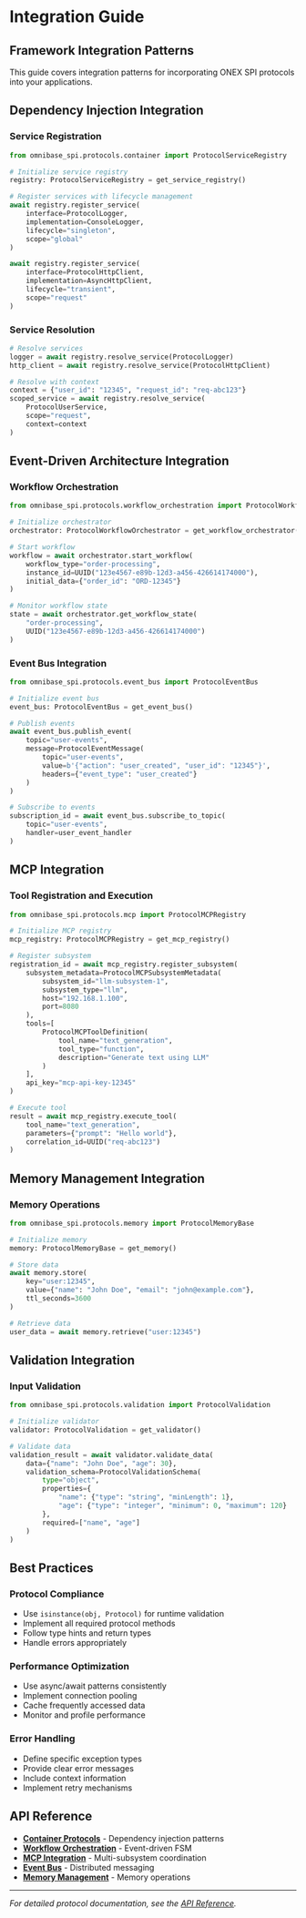# Integration Guide

## Framework Integration Patterns

This guide covers integration patterns for incorporating ONEX SPI protocols into your applications.

## Dependency Injection Integration

### Service Registration

```python
from omnibase_spi.protocols.container import ProtocolServiceRegistry

# Initialize service registry
registry: ProtocolServiceRegistry = get_service_registry()

# Register services with lifecycle management
await registry.register_service(
    interface=ProtocolLogger,
    implementation=ConsoleLogger,
    lifecycle="singleton",
    scope="global"
)

await registry.register_service(
    interface=ProtocolHttpClient,
    implementation=AsyncHttpClient,
    lifecycle="transient",
    scope="request"
)
```

### Service Resolution

```python
# Resolve services
logger = await registry.resolve_service(ProtocolLogger)
http_client = await registry.resolve_service(ProtocolHttpClient)

# Resolve with context
context = {"user_id": "12345", "request_id": "req-abc123"}
scoped_service = await registry.resolve_service(
    ProtocolUserService,
    scope="request",
    context=context
)
```

## Event-Driven Architecture Integration

### Workflow Orchestration

```python
from omnibase_spi.protocols.workflow_orchestration import ProtocolWorkflowOrchestrator

# Initialize orchestrator
orchestrator: ProtocolWorkflowOrchestrator = get_workflow_orchestrator()

# Start workflow
workflow = await orchestrator.start_workflow(
    workflow_type="order-processing",
    instance_id=UUID("123e4567-e89b-12d3-a456-426614174000"),
    initial_data={"order_id": "ORD-12345"}
)

# Monitor workflow state
state = await orchestrator.get_workflow_state(
    "order-processing",
    UUID("123e4567-e89b-12d3-a456-426614174000")
)
```

### Event Bus Integration

```python
from omnibase_spi.protocols.event_bus import ProtocolEventBus

# Initialize event bus
event_bus: ProtocolEventBus = get_event_bus()

# Publish events
await event_bus.publish_event(
    topic="user-events",
    message=ProtocolEventMessage(
        topic="user-events",
        value=b'{"action": "user_created", "user_id": "12345"}',
        headers={"event_type": "user_created"}
    )
)

# Subscribe to events
subscription_id = await event_bus.subscribe_to_topic(
    topic="user-events",
    handler=user_event_handler
)
```

## MCP Integration

### Tool Registration and Execution

```python
from omnibase_spi.protocols.mcp import ProtocolMCPRegistry

# Initialize MCP registry
mcp_registry: ProtocolMCPRegistry = get_mcp_registry()

# Register subsystem
registration_id = await mcp_registry.register_subsystem(
    subsystem_metadata=ProtocolMCPSubsystemMetadata(
        subsystem_id="llm-subsystem-1",
        subsystem_type="llm",
        host="192.168.1.100",
        port=8080
    ),
    tools=[
        ProtocolMCPToolDefinition(
            tool_name="text_generation",
            tool_type="function",
            description="Generate text using LLM"
        )
    ],
    api_key="mcp-api-key-12345"
)

# Execute tool
result = await mcp_registry.execute_tool(
    tool_name="text_generation",
    parameters={"prompt": "Hello world"},
    correlation_id=UUID("req-abc123")
)
```

## Memory Management Integration

### Memory Operations

```python
from omnibase_spi.protocols.memory import ProtocolMemoryBase

# Initialize memory
memory: ProtocolMemoryBase = get_memory()

# Store data
await memory.store(
    key="user:12345",
    value={"name": "John Doe", "email": "john@example.com"},
    ttl_seconds=3600
)

# Retrieve data
user_data = await memory.retrieve("user:12345")
```

## Validation Integration

### Input Validation

```python
from omnibase_spi.protocols.validation import ProtocolValidation

# Initialize validator
validator: ProtocolValidation = get_validator()

# Validate data
validation_result = await validator.validate_data(
    data={"name": "John Doe", "age": 30},
    validation_schema=ProtocolValidationSchema(
        type="object",
        properties={
            "name": {"type": "string", "minLength": 1},
            "age": {"type": "integer", "minimum": 0, "maximum": 120}
        },
        required=["name", "age"]
    )
)
```

## Best Practices

### Protocol Compliance

- Use `isinstance(obj, Protocol)` for runtime validation
- Implement all required protocol methods
- Follow type hints and return types
- Handle errors appropriately

### Performance Optimization

- Use async/await patterns consistently
- Implement connection pooling
- Cache frequently accessed data
- Monitor and profile performance

### Error Handling

- Define specific exception types
- Provide clear error messages
- Include context information
- Implement retry mechanisms

## API Reference

- **[Container Protocols](api-reference/container.md)** - Dependency injection patterns
- **[Workflow Orchestration](api-reference/workflow-orchestration.md)** - Event-driven FSM
- **[MCP Integration](api-reference/mcp.md)** - Multi-subsystem coordination
- **[Event Bus](api-reference/event-bus.md)** - Distributed messaging
- **[Memory Management](api-reference/memory.md)** - Memory operations

---

*For detailed protocol documentation, see the [API Reference](api-reference/README.md).*
